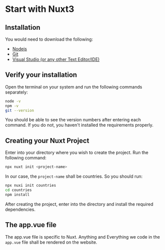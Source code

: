 # Start with Nuxt3

## Installation

You would need to download the following:

- [Nodejs](https://nodejs.org/en/download/)
- [Git](https://git-scm.com/downloads)
- [Visual Studio (or any other Text Editor/IDE)](https://code.visualstudio.com)

## Verify your installation

Open the terminal on your system and run the following commands separately:

```bash
node -v
npm -v
git --version
```

You should be able to see the version numbers after entering each command. If you do not, you haven't installed the requirements properly.

## Creating your Nuxt Project

Enter into your directory where you wish to create the project. Run the following command:

```bash
npx nuxt init <project-name>
```

In our case, the `project-name` shall be countries. So you should run:

```bash
npx nuxi init countries
cd countries
npm install
```

After creating the project, enter into the directory and install the required dependencies.

## The app.vue file

The app.vue file is specific to Nuxt. Anything and Everything we code in the `app.vue` file shall be rendered on the website.
